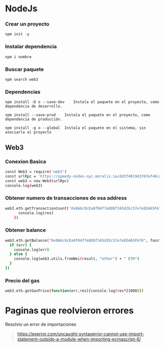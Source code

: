 # NodeJs

### Crear un proyecto

`npm init -y`

### Instalar dependencia

`npm i nombre`

### Buscar paquete

`npm search web3`

### Dependencias

`npm install -D	o --save-dev	Instala el paquete en el proyecto, como dependencia de desarrollo.`

`npm install --save-prod	Instala el paquete en el proyecto, como dependencia de producción.`

`npm install -g	o --global	Instala el paquete en el sistema, sin asociarlo al proyecto`

## Web3

### Conexion Basica

```bash
const Web3 = require('web3')
const urlRpc = 'https://speedy-nodes-nyc.moralis.io/dd3f4019d376fef46ca1f578/eth/ropsten'; 
const web3 = new Web3(urlRpc)
console.log(web3)
```
### Obtener numero de transacciones de esa address

```bash
web3.eth.getTransactionCount('0x8A6c9cEa0f04f7e8D8f345d2Ec57e7eED465F678').then(res => {
      console.log(res)
    })
```
### Obtener balance

```bash
web3.eth.getBalance("0x8A6c9cEa0f04f7e8D8f345d2Ec57e7eED465F678", function(err, result) {
  if (err) {
    console.log(err)
  } else {
    console.log(web3.utils.fromWei(result, "ether") + " ETH")
  }
})
```

### Precio del gas

```bash
web3.eth.getGasPrice(function(err,res){console.log(res*21000)})
```


# Paginas que reolvieron errores

Resolvio un error de importaciones
>https://exerror.com/uncaught-syntaxerror-cannot-use-import-statement-outside-a-module-when-importing-ecmascript-6/





